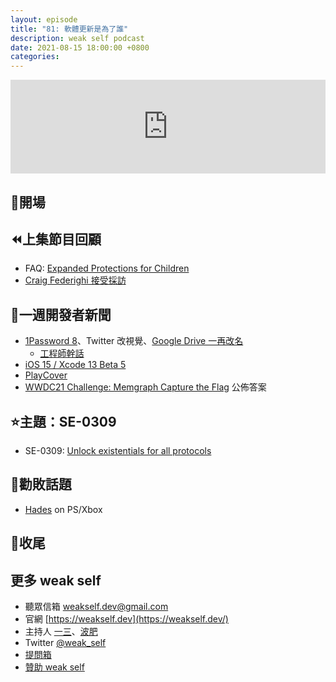 ```yaml
---
layout: episode
title: "81: 軟體更新是為了誰"
description: weak self podcast
date: 2021-08-15 18:00:00 +0800
categories: 
---
```


<iframe src="https://www.listennotes.com/podcasts/weak-self/81-軟體更新是為了誰-MjUXi53G_0O/embed/" width="100%" style="width: 1px; min-width: 100%;" loading="lazy" frameborder="0" scrolling="no" loading="lazy"></iframe>

## 👋開場

## ⏪上集節目回顧

- FAQ: [Expanded Protections for Children](https://www.apple.com/child-safety/pdf/Expanded_Protections_for_Children_Frequently_Asked_Questions.pdf)
- [Craig Federighi 接受採訪](https://www.wsj.com/articles/apple-executive-defends-tools-to-fight-child-porn-acknowledges-privacy-backlash-11628859600)

## 📰一週開發者新聞

- [1Password 8](https://1password.community/discussion/122136/1password-8-for-mac-early-access-%F0%9F%A5%B0)、Twitter 改視覺、[Google Drive 一再改名](https://twitter.com/krausefx/status/1425899871094067204?s=21)
    - [工程師幹話](https://p5d12000.medium.com)
- [iOS 15 / Xcode 13 Beta 5](https://developer.apple.com/documentation/ios-ipados-release-notes/ios-ipados-15-beta-release-notes)
- [PlayCover](https://github.com/Letscoder/PlayCover)
- [WWDC21 Challenge: Memgraph Capture the Flag](https://developer.apple.com/news/?id=keebiiyl) 公佈答案

## ⭐️主題：SE-0309

- SE-0309: [Unlock existentials for all protocols](https://github.com/apple/swift-evolution/blob/main/proposals/0309-unlock-existential-types-for-all-protocols.md)

## 💸勸敗話題

- [Hades](https://www.supergiantgames.com/games/hades/) on PS/Xbox

## 👋收尾

## 更多 weak self

- 聽眾信箱 [weakself.dev@gmail.com](mailto:weakself.dev@gmail.com)
- 官網 [https://weakself.dev](https://weakself.dev/)
- 主持人 [一三](https://twitter.com/ethanhuang13)、[波肥](https://twitter.com/PofatTseng)
- Twitter [@weak_self](https://twitter.com/weak_self)
- [提問箱](https://peing.net/zh-TW/weak_self)
- [贊助 weak self](https://weakself.dev/#donation)
